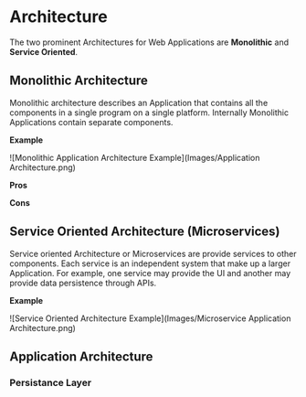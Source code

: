 # Architecture
The two prominent Architectures for Web Applications are **Monolithic** and **Service Oriented**.
 
## Monolithic Architecture
Monolithic architecture describes an Application that contains all the components in a single program on a single platform. Internally Monolithic Applications contain separate components.

**Example**

![Monolithic Application Architecture Example](Images/Application Architecture.png)

**Pros**

**Cons**

## Service Oriented Architecture (Microservices)
Service oriented Architecture or Microservices are provide services to other components. Each service is an independent system that make up a larger Application. For example, one service may provide the UI and another may provide data persistence through APIs.

**Example**

![Service Oriented Architecture Example](Images/Microservice Application Architecture.png)

## Application Architecture 
### Persistance Layer
